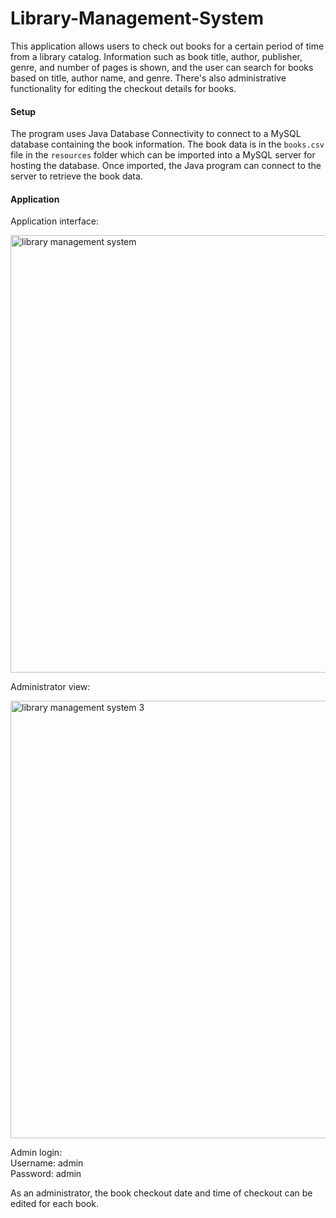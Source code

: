 # Library-Management-System

This application allows users to check out books for a certain period of time from a library catalog. Information such as book title, author, publisher, genre, and number of pages is shown, and the user can search for books based on title, author name, and genre. There's also administrative functionality for editing the checkout details for books.

#### Setup

The program uses Java Database Connectivity to connect to a MySQL database containing the book information. The book data is in the `books.csv` file in the `resources` folder which can be imported into a MySQL server for hosting the database. Once imported, the Java program can connect to the server to retrieve the book data.

#### Application

Application interface:

<img width="700" alt="library management system" src="https://github.com/mclaughlinryan/Library-Management-System/assets/150348966/0521e767-1ff1-4167-9746-58c8dc243193">

<br />

Administrator view:

<img width="700" alt="library management system 3" src="https://github.com/mclaughlinryan/Library-Management-System/assets/150348966/766a4725-9301-49cc-b27b-a49f4d68c969">

Admin login:<br>
Username: admin<br>
Password: admin

As an administrator, the book checkout date and time of checkout can be edited for each book.

